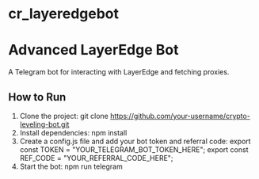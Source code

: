 # cr_layeredgebot

# Advanced LayerEdge Bot
A Telegram bot for interacting with LayerEdge and fetching proxies.

## How to Run
1. Clone the project:
   git clone https://github.com/your-username/crypto-leveling-bot.git
2. Install dependencies:
   npm install
3. Create a config.js file and add your bot token and referral code:
   export const TOKEN = "YOUR_TELEGRAM_BOT_TOKEN_HERE";
   export const REF_CODE = "YOUR_REFERRAL_CODE_HERE";
4.  Start the bot:
   npm run telegram
